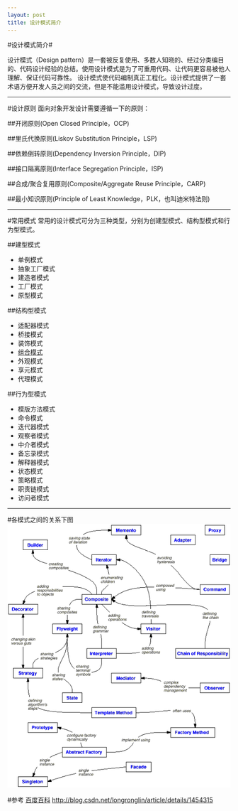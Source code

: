 ```yaml
---
layout: post
title: 设计模式简介
---
```


#设计模式简介#
   
  设计模式（Design pattern）是一套被反复使用、多数人知晓的、经过分类编目的、代码设计经验的总结。使用设计模式是为了可重用代码、让代码更容易被他人理解、保证代码可靠性。 设计模式使代码编制真正工程化。设计模式提供了一套术语方便开发人员之间的交流，但是不能滥用设计模式，导致设计过度。

----------
#设计原则
  面向对象开发设计需要遵循一下的原则：
  
##开闭原则(Open Closed Principle，OCP)

##里氏代换原则(Liskov Substitution Principle，LSP)

##依赖倒转原则(Dependency Inversion Principle，DIP)

##接口隔离原则(Interface Segregation Principle，ISP)

##合成/聚合复用原则(Composite/Aggregate Reuse Principle，CARP)

##最小知识原则(Principle of Least Knowledge，PLK，也叫迪米特法则)

----------
#常用模式
  常用的设计模式可分为三种类型，分别为创建型模式、结构型模式和行为型模式。
   
##建型模式
* 单例模式
* 抽象工厂模式
* 建造者模式
* 工厂模式
* 原型模式
   
##结构型模式
* 适配器模式
* 桥接模式
* 装饰模式
* [组合模式](/2015/07/23/composite.html)
* 外观模式
* 享元模式
* 代理模式
 
##行为型模式
* 模版方法模式
* 命令模式
* 迭代器模式
* 观察者模式 
* 中介者模式
* 备忘录模式
* 解释器模式
* 状态模式
* 策略模式
* 职责链模式
* 访问者模式

----------
#各模式之间的关系下图
![relationship](/images/design-pattern/relationship.png)
   
#参考
[百度百科](http://baike.baidu.com/link?url=8HuuLmplQp0-iBZRDMyq8C7TCAHDRB0wNGMCVOjTe362nO9qqcKmZnSpm9c5xk5IsugUPBe_Zd-jVcj6ogiUwa)
<http://blog.csdn.net/longronglin/article/details/1454315>